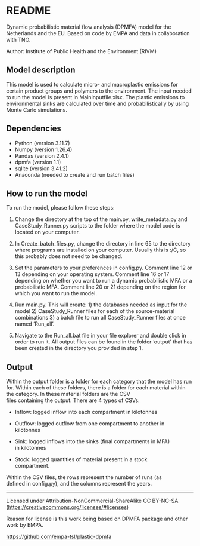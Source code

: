 README
================

Dynamic probabilistic material flow analysis (DPMFA) model for the
Netherlands and the EU. Based on code by EMPA and data in collaboration
with TNO.

Author: Institute of Public Health and the Environment (RIVM)

## Model description

This model is used to calculate micro- and macroplastic emissions for
certain product groups and polymers to the environment. The input needed
to run the model is present in MainInputfile.xlsx. The plastic emissions
to environmental sinks are calculated over time and probabilistically by
using Monte Carlo simulations.

## Dependencies

- Python (version 3.11.7)
- Numpy (version 1.26.4)
- Pandas (version 2.4.1)
- dpmfa (version 1.1)
- sqlite (version 3.41.2)
- Anaconda (needed to create and run batch files)

## How to run the model

To run the model, please follow these steps:

1.  Change the directory at the top of the main.py, write_metadata.py
    and CaseStudy_Runner.py scripts to the folder where the model code
    is located on your computer.

2.  In Create_batch_files.py, change the directory in line 65 to the
    directory where programs are installed on your computer. Usually
    this is :/C, so this probably does not need to be changed.

3.  Set the parameters to your preferences in config.py. Comment line 12
    or 13 depending on your operating system. Comment line 16 or 17
    depending on whether you want to run a dynamic probabilistic MFA or
    a probabilistic MFA. Comment line 20 or 21 depending on the region
    for which you want to run the model.

4.  Run main.py. This will create: 1) the databases needed as input for
    the model 2) CaseStudy_Runner files for each of the source-material
    combinations 3) a batch file to run all CaseStudy_Runner files at
    once named ‘Run_all’.

5.  Navigate to the Run_all.bat file in your file explorer and double
    click in order to run it. All output files can be found in the
    folder ‘output’ that has been created in the directory you provided
    in step 1.

## Output

Within the output folder is a folder for each category that the model
has run for. Within each of these folders, there is a folder for each
material within the category. In these material folders are the CSV  
files containing the output. There are 4 types of CSVs:

- Inflow: logged inflow into each compartment in kilotonnes

- Outflow: logged outflow from one compartment to another in  
  kilotonnes

- Sink: logged inflows into the sinks (final compartments in MFA)  
  in kilotonnes

- Stock: logged quantities of material present in a stock  
  compartment.

Within the CSV files, the rows represent the number of runs (as  
defined in config.py), and the columns represent the years.

------------------------------------------------------------------------

Licensed under Attribution-NonCommercial-ShareAlike CC BY-NC-SA
(<https://creativecommons.org/licenses/#licenses>)

Reason for license is this work being based on DPMFA package and other
work by EMPA.

<https://github.com/empa-tsl/plastic-dpmfa>
